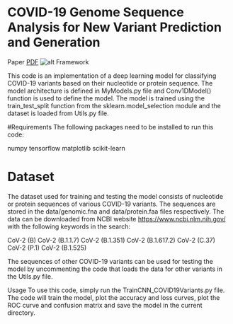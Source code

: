 # COVID-19 Genome Sequence Analysis for New Variant Prediction and Generation
Paper [PDF](https://www.mdpi.com/2227-7390/10/22/4267) 
![alt Framework](https://www.mdpi.com/mathematics/mathematics-10-04267/article_deploy/html/images/mathematics-10-04267-g001.png)



This code is an implementation of a deep learning model for classifying COVID-19 variants based on their nucleotide or protein sequence. The model architecture is defined in MyModels.py file and Conv1DModel() function is used to define the model. The model is trained using the train_test_split function from the sklearn.model_selection module and the dataset is loaded from Utils.py file.

#Requirements
The following packages need to be installed to run this code:

numpy
tensorflow
matplotlib
scikit-learn
# Dataset
The dataset used for training and testing the model consists of nucleotide or protein sequences of various COVID-19 variants. The sequences are stored in the data/genomic.fna and data/protein.faa files respectively. The data can be downloaded from NCBI website https://www.ncbi.nlm.nih.gov/ with the following keywords in the search:

CoV-2 (B)
CoV-2 (B.1.1.7)
CoV-2 (B.1.351)
CoV-2 (B.1.617.2)
CoV-2 (C.37)
CoV-2 (P.1)
CoV-2 (B.1.525)

The sequences of other COVID-19 variants can be used for testing the model by uncommenting the code that loads the data for other variants in the Utils.py file.

Usage
To use this code, simply run the TrainCNN_COVID19Variants.py file. The code will train the model, plot the accuracy and loss curves, plot the ROC curve and confusion matrix and save the model in the current directory.
